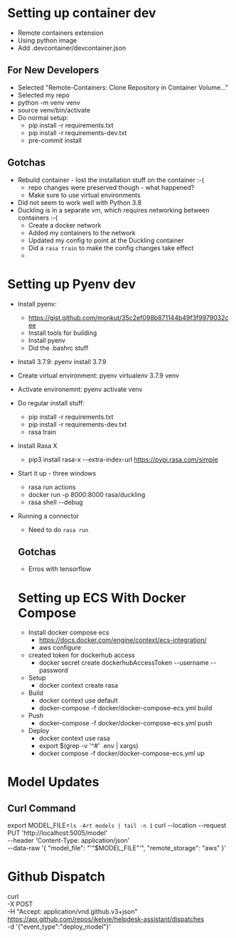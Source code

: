 # Setting up container dev
* Remote containers extension
* Using python image
* Add .devcontainer/devcontainer.json

## For New Developers
* Selected "Remote-Containers: Clone Repository in Container Volume..."
* Selected my repo
* python -m venv venv
* source venv/bin/activate
* Do normal setup:
  * pip install -r requirements.txt
  * pip install -r requirements-dev.txt
  * pre-commit install

## Gotchas
* Rebuild container - lost the installation stuff on the container :-(
  * repo changes were preserved though - what happened?
  * Make sure to use virtual environments
* Did not seem to work well with Python 3.8
* Duckling is in a separate vm, which requires networking between containers :-(
  * Create a docker network
  * Added my containers to the network
  * Updated my config to point at the Duckling container
  * Did a `rasa train` to make the config changes take effect
  * 

# Setting up Pyenv dev
* Install pyenv:
  * https://gist.github.com/monkut/35c2ef098b871144b49f3f9979032cee
  * Install tools for building
  * Install pyenv
  * Did the .bashrc stuff
* Install 3.7.9: pyenv install 3.7.9
* Create virtual environment: pyenv virtualenv 3.7.9 venv
* Activate environemnt: pyenv activate venv
* Do regular install stuff:
  * pip install -r requirements.txt
  * pip install -r requirements-dev.txt
  * rasa train

* Install Rasa X
  * pip3 install rasa-x --extra-index-url https://pypi.rasa.com/simple
  
* Start it up - three windows
  * rasa run actions
  * docker run -p 8000:8000 rasa/duckling
  * rasa shell --debug

* Running a connector
  * Need to do `rasa run`

  ## Gotchas
  * Erros with tensorflow

  # Setting up ECS With Docker Compose
  * Install docker compose ecs
    * https://docs.docker.com/engine/context/ecs-integration/
    * aws configure
  * created token for dockerhub access
    * docker secret create dockerhubAccessToken --username <dockerhubuser>  --password <dockerhubtoken>
  * Setup
    * docker context create rasa
  * Build
    * docker context use default
    * docker-compose -f docker/docker-compose-ecs.yml build
  * Push
    * docker-compose -f docker/docker-compose-ecs.yml push
  * Deploy
    * docker context use rasa
    * export $(grep -v '^#' .env | xargs)
    * docker compose -f docker/docker-compose-ecs.yml up


# Model Updates
## Curl Command
export MODEL_FILE=`ls -Art models | tail -n 1`
curl --location --request PUT 'http://localhost:5005/model' \
  --header 'Content-Type: application/json' \
  --data-raw '{
    "model_file": "'"$MODEL_FILE"'",
    "remote_storage": "aws"
  }'


# Github Dispatch
curl \
  -X POST \
  -H "Accept: application/vnd.github.v3+json" \
  https://api.github.com/repos/jkelvie/helpdesk-assistant/dispatches \
  -d '{"event_type":"deploy_model"}'